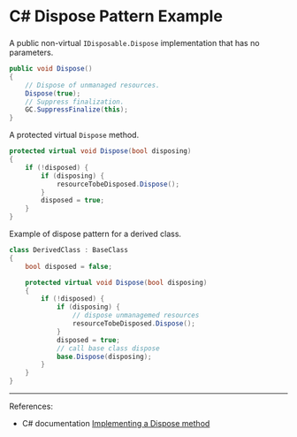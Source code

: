 # C# Dispose Pattern Example

### 

A public non-virtual `IDisposable.Dispose` implementation that has no parameters.
```C#
public void Dispose()
{
    // Dispose of unmanaged resources.
    Dispose(true);
    // Suppress finalization.
    GC.SuppressFinalize(this);
}
```

A protected virtual `Dispose` method.
```C#
protected virtual void Dispose(bool disposing)
{
    if (!disposed) {
        if (disposing) {
            resourceTobeDisposed.Dispose();
        }
        disposed = true;
    }
}
```

Example of dispose pattern for a derived class.
```C#
class DerivedClass : BaseClass
{
    bool disposed = false;

    protected virtual void Dispose(bool disposing)
    {
        if (!disposed) {
            if (disposing) {
                // dispose unmanagemed resources
                resourceTobeDisposed.Dispose();
            }
            disposed = true;
            // call base class dispose
            base.Dispose(disposing);
        }
    }
}
```

---
References:
- C# documentation [Implementing a Dispose method](https://docs.microsoft.com/en-us/dotnet/standard/garbage-collection/implementing-dispose)

